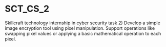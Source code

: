 # SCT_CS_2
Skillcraft technology internship in cyber security task 2) Develop a simple image encryption tool using pixel manipulation. Support operations like swapping pixel values or applying a basic mathematical operation to each pixel.
